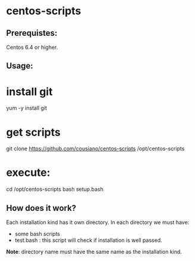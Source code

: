 centos-scripts
==============

Prerequistes:
-------------

Centos 6.4 or higher.

Usage:
------

# install git
yum -y install git

# get scripts
git clone https://github.com/cousiano/centos-scripts /opt/centos-scripts

# execute:
cd /opt/centos-scripts
bash setup.bash

How does it work?
----------------

Each installation kind has it own directory.
In each directory we must have:
- some bash scripts
- test.bash : this script will check if installation is well passed.

**Note**: directory name must have the same name as the installation kind. 
